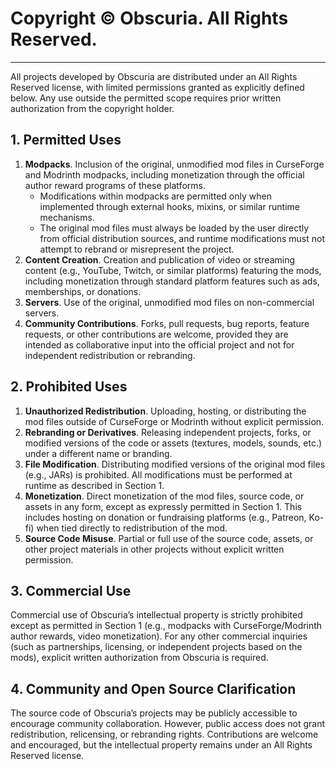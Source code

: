 # Copyright © Obscuria. All Rights Reserved.

-----

All projects developed by Obscuria are distributed under an All Rights Reserved license, with limited permissions granted as explicitly defined below. Any use outside the permitted scope requires prior written authorization from the copyright holder.

## 1. Permitted Uses

1. **Modpacks**. Inclusion of the original, unmodified mod files in CurseForge and Modrinth modpacks, including monetization through the official author reward programs of these platforms.
   - Modifications within modpacks are permitted only when implemented through external hooks, mixins, or similar runtime mechanisms.
   - The original mod files must always be loaded by the user directly from official distribution sources, and runtime modifications must not attempt to rebrand or misrepresent the project.
2. **Content Creation**. Creation and publication of video or streaming content (e.g., YouTube, Twitch, or similar platforms) featuring the mods, including monetization through standard platform features such as ads, memberships, or donations.
3. **Servers**. Use of the original, unmodified mod files on non-commercial servers.
4. **Community Contributions**. Forks, pull requests, bug reports, feature requests, or other contributions are welcome, provided they are intended as collaborative input into the official project and not for independent redistribution or rebranding.

## 2. Prohibited Uses

1. **Unauthorized Redistribution**. Uploading, hosting, or distributing the mod files outside of CurseForge or Modrinth without explicit permission.
2. **Rebranding or Derivatives**. Releasing independent projects, forks, or modified versions of the code or assets (textures, models, sounds, etc.) under a different name or branding.
3. **File Modification**. Distributing modified versions of the original mod files (e.g., JARs) is prohibited. All modifications must be performed at runtime as described in Section 1.
4. **Monetization**. Direct monetization of the mod files, source code, or assets in any form, except as expressly permitted in Section 1. This includes hosting on donation or fundraising platforms (e.g., Patreon, Ko-fi) when tied directly to redistribution of the mod.
5. **Source Code Misuse**. Partial or full use of the source code, assets, or other project materials in other projects without explicit written permission.

## 3. Commercial Use

Commercial use of Obscuria’s intellectual property is strictly prohibited except as permitted in Section 1 (e.g., modpacks with CurseForge/Modrinth author rewards, video monetization).
For any other commercial inquiries (such as partnerships, licensing, or independent projects based on the mods), explicit written authorization from Obscuria is required.

## 4. Community and Open Source Clarification

The source code of Obscuria’s projects may be publicly accessible to encourage community collaboration. However, public access does not grant redistribution, relicensing, or rebranding rights. Contributions are welcome and encouraged, but the intellectual property remains under an All Rights Reserved license.
